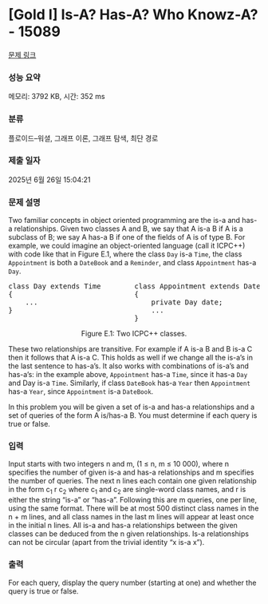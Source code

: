 # [Gold I] Is-A? Has-A? Who Knowz-A? - 15089 

[문제 링크](https://www.acmicpc.net/problem/15089) 

### 성능 요약

메모리: 3792 KB, 시간: 352 ms

### 분류

플로이드–워셜, 그래프 이론, 그래프 탐색, 최단 경로

### 제출 일자

2025년 6월 26일 15:04:21

### 문제 설명

<p>Two familiar concepts in object oriented programming are the is-a and has-a relationships. Given two classes A and B, we say that A is-a B if A is a subclass of B; we say A has-a B if one of the fields of A is of type B. For example, we could imagine an object-oriented language (call it ICPC++) with code like that in Figure E.1, where the class <code>Day</code> is-a <code>Time</code>, the class <code>Appointment</code> is both a <code>DateBook</code> and a <code>Reminder</code>, and class <code>Appointment</code> has-a <code>Day</code>.</p>

<pre>class Day extends Time        class Appointment extends Datebook, Reminder
{                             {
    ...                           private Day date;
}                                 ...
                              }</pre>

<p style="text-align:center">Figure E.1: Two ICPC++ classes.</p>

<p>These two relationships are transitive. For example if A is-a B and B is-a C then it follows that A is-a C. This holds as well if we change all the is-a’s in the last sentence to has-a’s. It also works with combinations of is-a’s and has-a’s: in the example above, <code>Appointment</code> has-a <code>Time</code>, since it has-a <code>Day</code> and Day is-a <code>Time</code>. Similarly, if class <code>DateBook</code> has-a <code>Year</code> then <code>Appointment</code> has-a <code>Year</code>, since <code>Appointment</code> is-a <code>DateBook</code>.</p>

<p>In this problem you will be given a set of is-a and has-a relationships and a set of queries of the form A is/has-a B. You must determine if each query is true or false.</p>

### 입력 

 <p>Input starts with two integers n and m, (1 ≤ n, m ≤ 10 000), where n specifies the number of given is-a and has-a relationships and m specifies the number of queries. The next n lines each contain one given relationship in the form c<sub>1</sub> r c<sub>2</sub> where c<sub>1</sub> and c<sub>2</sub> are single-word class names, and r is either the string “is-a” or “has-a”. Following this are m queries, one per line, using the same format. There will be at most 500 distinct class names in the n + m lines, and all class names in the last m lines will appear at least once in the initial n lines. All is-a and has-a relationships between the given classes can be deduced from the n given relationships. Is-a relationships can not be circular (apart from the trivial identity “x is-a x”).</p>

### 출력 

 <p>For each query, display the query number (starting at one) and whether the query is true or false.</p>

